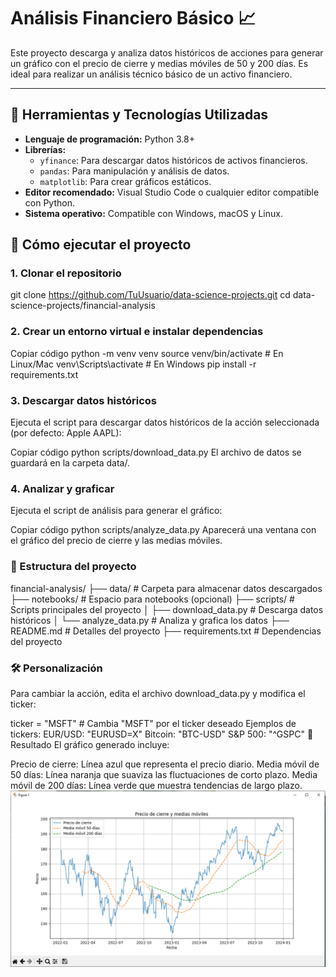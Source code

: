 # Análisis Financiero Básico 📈

Este proyecto descarga y analiza datos históricos de acciones para generar un gráfico con el precio de cierre y medias móviles de 50 y 200 días. Es ideal para realizar un análisis técnico básico de un activo financiero.

---

## 🔧 Herramientas y Tecnologías Utilizadas

- **Lenguaje de programación:** Python 3.8+
- **Librerías:**
  - `yfinance`: Para descargar datos históricos de activos financieros.
  - `pandas`: Para manipulación y análisis de datos.
  - `matplotlib`: Para crear gráficos estáticos.
- **Editor recomendado:** Visual Studio Code o cualquier editor compatible con Python.
- **Sistema operativo:** Compatible con Windows, macOS y Linux.

## 🚀 Cómo ejecutar el proyecto

### 1. Clonar el repositorio
git clone https://github.com/TuUsuario/data-science-projects.git
cd data-science-projects/financial-analysis

### 2. Crear un entorno virtual e instalar dependencias
Copiar código
python -m venv venv
source venv/bin/activate  # En Linux/Mac
venv\Scripts\activate     # En Windows
pip install -r requirements.txt

### 3. Descargar datos históricos
Ejecuta el script para descargar datos históricos de la acción seleccionada (por defecto: Apple AAPL):

Copiar código
python scripts/download_data.py
El archivo de datos se guardará en la carpeta data/.

### 4. Analizar y graficar
Ejecuta el script de análisis para generar el gráfico:

Copiar código
python scripts/analyze_data.py
Aparecerá una ventana con el gráfico del precio de cierre y las medias móviles.

### 📂 Estructura del proyecto

financial-analysis/
├── data/                # Carpeta para almacenar datos descargados
├── notebooks/           # Espacio para notebooks (opcional)
├── scripts/             # Scripts principales del proyecto
│   ├── download_data.py # Descarga datos históricos
│   └── analyze_data.py  # Analiza y grafica los datos
├── README.md            # Detalles del proyecto
├── requirements.txt     # Dependencias del proyecto

### 🛠️ Personalización
Para cambiar la acción, edita el archivo download_data.py y modifica el ticker:

ticker = "MSFT"  # Cambia "MSFT" por el ticker deseado
Ejemplos de tickers:
EUR/USD: "EURUSD=X"
Bitcoin: "BTC-USD"
S&P 500: "^GSPC"
📝 Resultado
El gráfico generado incluye:

Precio de cierre: Línea azul que representa el precio diario.
Media móvil de 50 días: Línea naranja que suaviza las fluctuaciones de corto plazo.
Media móvil de 200 días: Línea verde que muestra tendencias de largo plazo.
![alt text](image.png)